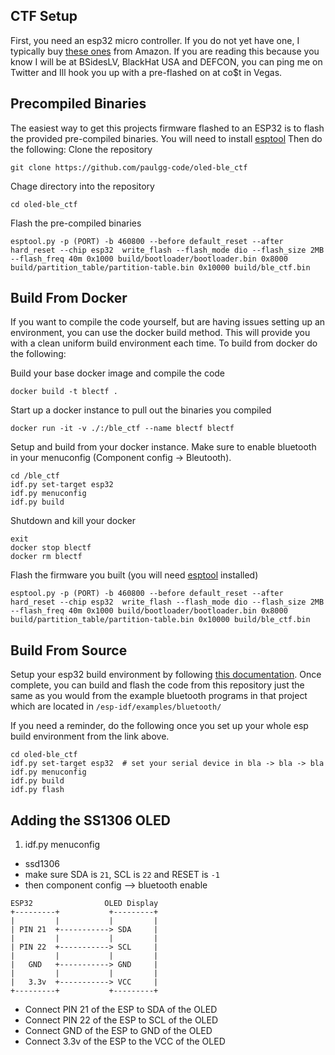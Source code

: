 ## CTF Setup 

First, you need an esp32 micro controller.  If you do not yet have one, I typically buy [these ones](https://www.amazon.com/HiLetgo%C2%AE-ESP-WROOM-32-Development-Microcontroller-Integrated/dp/B0718T232Z/ref=sr_1_4?ie=UTF8&qid=1525458705&sr=8-4&keywords=esp32) from Amazon.  If you are reading this because you know I will be at BSidesLV, BlackHat USA and DEFCON, you can ping me on Twitter and Ill hook you up with a pre-flashed on at co$t in Vegas.

## Precompiled Binaries

The easiest way to get this projects firmware flashed to an ESP32 is to flash the provided pre-compiled binaries. You will need to install [esptool](https://github.com/espressif/esptool)  Then  do the following:
Clone the repository
```
git clone https://github.com/paulgg-code/oled-ble_ctf
```


Chage directory into the repository
```
cd oled-ble_ctf
```

Flash the pre-compiled binaries
```
esptool.py -p (PORT) -b 460800 --before default_reset --after hard_reset --chip esp32  write_flash --flash_mode dio --flash_size 2MB --flash_freq 40m 0x1000 build/bootloader/bootloader.bin 0x8000 build/partition_table/partition-table.bin 0x10000 build/ble_ctf.bin
```

## Build From Docker

If you want to compile the code yourself, but are having issues setting up an environment, you can use the docker build method.  This will provide you with a clean uniform build environment each time.  To build from docker do the following:

Build your base docker image and compile the code
```
docker build -t blectf .
```

Start up a docker instance to pull out the binaries you compiled
```
docker run -it -v ./:/ble_ctf --name blectf blectf
```

Setup and build from your docker instance. Make sure to enable bluetooth in your menuconfig (Component config -> Bleutooth).
```
cd /ble_ctf
idf.py set-target esp32
idf.py menuconfig
idf.py build
```

Shutdown and kill your docker
```
exit
docker stop blectf
docker rm blectf
```

Flash the firmware you built (you will need [esptool](https://github.com/espressif/esptool) installed)
```
esptool.py -p (PORT) -b 460800 --before default_reset --after hard_reset --chip esp32  write_flash --flash_mode dio --flash_size 2MB --flash_freq 40m 0x1000 build/bootloader/bootloader.bin 0x8000 build/partition_table/partition-table.bin 0x10000 build/ble_ctf.bin
```

## Build From Source

Setup your esp32 build environment by following [this documentation](http://esp-idf.readthedocs.io/en/latest/get-started/#setup-toolchain).  Once complete, you can build and flash the code from this repository just the same as you would from the example bluetooth programs in that project which are located in ```/esp-idf/examples/bluetooth/```

If you need a reminder, do the following once you set up your whole esp build environment from the link above.
````
cd oled-ble_ctf
idf.py set-target esp32  # set your serial device in bla -> bla -> bla
idf.py menuconfig
idf.py build
idf.py flash
````

## Adding the SS1306 OLED

1. idf.py menuconfig 
  - ssd1306 
  - make sure SDA is `21`, SCL is `22` and RESET is `-1`
  - then component config --> bluetooth enable

````
ESP32                OLED Display
+---------+           +---------+
|         |           |         |
| PIN 21  +-----------> SDA     |
|         |           |         |
| PIN 22  +-----------> SCL     |
|         |           |         |
|   GND   +-----------> GND     |
|         |           |         |
|   3.3v  +-----------> VCC     |
+---------+           +---------+
````

- Connect PIN 21 of the ESP to SDA of the OLED
- Connect PIN 22 of the ESP to SCL of the OLED
- Connect GND of the ESP to GND of the OLED
- Connect 3.3v of the ESP to the VCC of the OLED